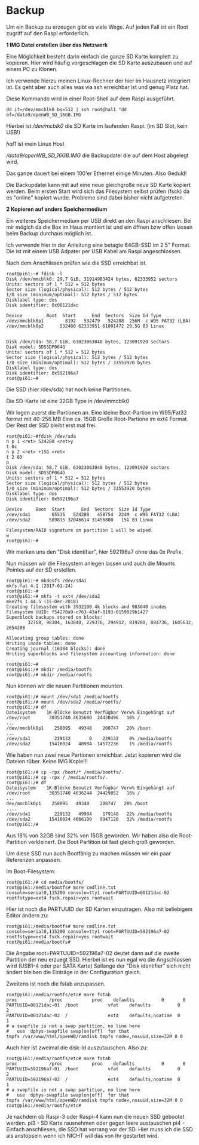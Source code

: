 # Backup

Um ein Backup zu erzeugen gibt es viele Wege.
Auf jeden Fall ist ein Root zugriff auf den Raspi erforderlich.

**1  IMG Datei erstellen über das Netzwerk**

Eine Möglchkeit besteht darin einfach die ganze SD Karte komplett zu kopieren.
Hier wird häufig vorgeschlagen die SD Karte auszubauen und auf einem PC zu Klonen.

Ich verwende hierzu meinen Linux-Rechner der hier im Hausnetz integriert ist.
Es geht aber auch alles was via ssh erreichbar ist und genug Platz hat.

Diese Kommando wird in einer Root-Shell auf dem Raspi ausgeführt. 
```
dd if=/dev/mmcblk0 bs=512 | ssh root@hal1 "dd of=/data9/openWB_SD_16GB.IMG 
```
Hierbei ist */dev/mcblk0* die SD Karte im laufenden Raspi. (im SD Slot, kein USB!)

*hal1* ist mein Linux Host 

*/data9/openWB_SD_16GB.IMG* die Backupdatei die auf dem Host abgelegt wird.

Das ganze dauert bei einem 100'er Ethernet einige Minuten. Also Geduld!

Die Backupdatei kann mit auf eine neue gleichgroße neue SD Karte kopiert werden.
Beim ersten Start wird sich das Filesystem selbst prüfen (fsck) da es "online" kopiert wurde.
Probleme sind dabei bisher nicht aufgetreten. 


**2 Kopieren auf anders Speichermedium**

Ein weiteres Speichermedium per USB direkt an den Raspi anschliesen.
Bei mir möglch da die Box im Haus montiert ist und ein öffnen bzw offen lassen beim Backup 
durchaus möglich ist.

Ich verwende hier in der Anleitung eine betagte 64GB-SSD im 2.5" Format. Die ist mit einem USB Adpater per USB Kabel am Raspi angeschlossen.

Nach dem Anschlissen prüfen wie die SSD erreichbat ist.

```
root@pi61:~# fdisk -l
Disk /dev/mmcblk0: 29,7 GiB, 31914983424 bytes, 62333952 sectors
Units: sectors of 1 * 512 = 512 bytes
Sector size (logical/physical): 512 bytes / 512 bytes
I/O size (minimum/optimal): 512 bytes / 512 bytes
Disklabel type: dos
Disk identifier: 0x00121dac

Device         Boot  Start      End  Sectors  Size Id Type
/dev/mmcblk0p1        8192   532479   524288  256M  c W95 FAT32 (LBA)
/dev/mmcblk0p2      532480 62333951 61801472 29,5G 83 Linux


Disk /dev/sda: 58,7 GiB, 63023063040 bytes, 123091920 sectors
Disk model: SDSSDP064G
Units: sectors of 1 * 512 = 512 bytes
Sector size (logical/physical): 512 bytes / 512 bytes
I/O size (minimum/optimal): 512 bytes / 33553920 bytes
Disklabel type: dos
Disk identifier: 0x592196a7
root@pi61:~#
```
Die SSD (hier /dev/sda) hat noch keine Partitionen. 

Die SD-Karte ist eine 32GB Type in  /dev/mmcblk0

Wir legen zuerst die Partionen an.
Eine kleine Boot-Partion im W95/Fat32 format mit 40-256 MB
Eine ca. 15GB Große Root-Partione im  ext4 Format.
Der Rest der SSD bleibt erst mal frei.

```
root@pi61:~#fdisk /dev/sda
n p 1 <ret> 524288 <ret>y
t 0c
n p 2 <ret> +15G <ret>
t 2 83
p
Disk /dev/sda: 58,7 GiB, 63023063040 bytes, 123091920 sectors
Disk model: SDSSDP064G
Units: sectors of 1 * 512 = 512 bytes
Sector size (logical/physical): 512 bytes / 512 bytes
I/O size (minimum/optimal): 512 bytes / 33553920 bytes
Disklabel type: dos
Disk identifier: 0x592196a7

Device     Boot  Start      End  Sectors  Size Id Type
/dev/sda1        65535   524288   458754  224M  c W95 FAT32 (LBA)
/dev/sda2       589815 32046614 31456800   15G 83 Linux

Filesystem/RAID signature on partition 1 will be wiped.
w
root@pi61:~#

```
Wir merken uns den "Disk identifier", hier 592196a7 ohne das 0x Prefix.

Nun müssen wir die Filesystem anlegen lassen und auch die Mounts Pointes auf der SD erstellen.

```
root@pi61:~# mkdosfs /dev/sda1
mkfs.fat 4.1 (2017-01-24)
root@pi61:~#
root@pi61:~# mkfs -t ext4 /dev/sda2
mke2fs 1.44.5 (15-Dec-2018)
Creating filesystem with 3932100 4k blocks and 983040 inodes
Filesystem UUID: f54278a9-c763-43af-8193-0159029b1427
Superblock backups stored on blocks:
        32768, 98304, 163840, 229376, 294912, 819200, 884736, 1605632, 2654208

Allocating group tables: done
Writing inode tables: done
Creating journal (16384 blocks): done
Writing superblocks and filesystem accounting information: done

root@pi61:~#
root@pi61:/# mkdir /media/bootfs
root@pi61:/# mkdir /media/rootfs

```

Nun können wir die neuen Partitionen mounten.
```
root@pi61:/# mount /dev/sda1 /media/bootfs
root@pi61:/# mount /dev/sda2 /media/rootfs/
root@pi61:/# df
Dateisystem    1K-Blöcke Benutzt Verfügbar Verw% Eingehängt auf
/dev/root       30351740 4635600  24430496   16% /
...
/dev/mmcblk0p1    258095   49348    208747   20% /boot
...
/dev/sda1         229132       0    229132    0% /media/bootfs
/dev/sda2       15416024   40984  14572236    1% /media/rootfs

```
Wie haben nun zwei neue Partionen erreichbar.
Jetzt kopieren wird die Dateien rüber. Keine IMG Kopie!!!
```
root@pi61:/# cp -rpx /boot/* /media/bootfs/.
root@pi61:/# cp -rpx / /media/rootfs/.
root@pi61:/# df
Dateisystem    1K-Blöcke Benutzt Verfügbar Verw% Eingehängt auf
/dev/root       30351740 4636244  24429852   16% /
...
dev/mmcblk0p1    258095   49348    208747   20% /boot
....
/dev/sda1         229132   49984    179148   22% /media/bootfs
/dev/sda2       15416024 4666100   9947120   32% /media/rootfs
root@pi61:/#

```
Aus 16% von 32GB sind 32% von 15GB geworden. Wir haben also die Root-Partition verkleinert.
Die Boot Partition ist fast gleich groß geworden.

Um diese SSD nun auch Bootfähig zu machen müssen wir ein paar Referenzen anpassen.

Im Boot-Filesystem:
```
root@pi61:/# cd media/bootfs/
root@pi61:/media/bootfs# more cmdline.txt
console=serial0,115200 console=tty1 root=PARTUUID=00121dac-02 rootfstype=ext4 fsck.repair=yes rootwait
```
Hier ist noch die PARTUUID der SD Karten einzutragen. Also mit beliebigem Editor ändern zu:
```
root@pi61:/media/bootfs# more cmdline.txt
console=serial0,115200 console=tty1 root=PARTUUID=592196a7-02 rootfstype=ext4 fsck.repair=yes rootwait
root@pi61:/media/bootfs#
```
Die Angabe root=PARTUUID=592196a7-02 deutet dann auf die zweite Partition der neu erzuegt SSD.
Hierbei ist es nun egal wo die Angschlossen wird (USB1-4 oder per SATA Karte) Sollange der "Disk identifier" sich nicht 
ändert bleiben die Einträge in der Configuration gleich.

Zweitens ist noch die fstab anzupassen.
```
root@pi61:/media/rootfs/etc# more fstab
proc            /proc           proc    defaults          0       0
PARTUUID=00121dac-01  /boot           vfat    defaults          0       2
PARTUUID=00121dac-02  /               ext4    defaults,noatime  0       1
# a swapfile is not a swap partition, no line here
#   use  dphys-swapfile swap[on|off]  for that
tmpfs /var/www/html/openWB/ramdisk tmpfs nodev,nosuid,size=32M 0 0
```

Auch hier ist zweimal die disk-Id auszutauschen. Also zu:
```
root@pi61:/media/rootfs/etc# more fstab
proc            /proc           proc    defaults          0       0
PARTUUID=592196a7-01  /boot           vfat    defaults          0       2
PARTUUID=592196a7-02  /               ext4    defaults,noatime  0       1
# a swapfile is not a swap partition, no line here
#   use  dphys-swapfile swap[on|off]  for that
tmpfs /var/www/html/openWB/ramdisk tmpfs nodev,nosuid,size=32M 0 0
root@pi61:/media/rootfs/etc#
```

Je nachdem ob Raspi-3 oder Raspi-4 kann nun die neuen SSD gebootet werden.
pi3 - SD Karte rausnehmen oder gegen leere austauschen
pi4 - Einfach anschliesen, die SSD hat vorrang vor der SD. Hier muss ich die SSD als anstöpseln wenn ich NICHT will das von Ihr gestartet wird.



